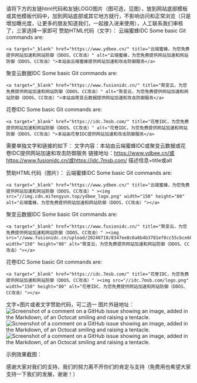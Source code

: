 请将下方的友链html代码和友链LOGO图片（图可选，见图），放到网站底部模板或其他模板代码中，加到网站底部或其它地方就行，不影响访问和正常浏览（只是增加曝光度，让更多的朋友知道我们，一起接入进来使用），人工联系我们审核了，三家选择一家即可
赞助HTML代码（文字）：
云端蜜蜂IDC
Some basic Git commands are:
```
<a target="_blank" href="https://www.ydbee.cn/" title="云端蜜蜂，为您免费提供网站加速和网站防御（DDOS、CC攻击）" alt="云端蜜蜂，为您免费提供网站加速和网站防御（DDOS、CC攻击）">本站由云端蜜蜂提供网站加速和攻击防御服务</a>
```
聚变云数据IDC
Some basic Git commands are:
```
<a target="_blank" href="https://www.fusionidc.cn/" title="聚变云，为您免费提供网站加速和网站防御（DDOS、CC攻击）" alt="聚变云，为您免费提供网站加速和网站防御（DDOS、CC攻击）">本站由聚变云数据提供网站加速和攻击防御服务</a>
```
花卷IDC
Some basic Git commands are:
```
<a target="_blank" href="https://idc.7msb.com/" title="花卷IDC，为您免费提供网站加速和网站防御（DDOS、CC攻击）" alt="花卷IDC，为您免费提供网站加速和网站防御（DDOS、CC攻击）">本站由花卷IDC提供网站加速和攻击防御服务</a>
```

需要单独文字和链接的如下：
文字内容：本站由云端蜜蜂IDC或聚变云数据或花卷IDC提供网站加速和攻击防御服务
链接地址：https://www.ydbee.cn/或https://www.fusionidc.cn/或https://idc.7msb.com/
描述信息=title或alt


赞助HTML代码（图片）：
云端蜜蜂IDC
Some basic Git commands are:
```
<a target="_blank" href="https://www.ydbee.cn/" title="云端蜜蜂，为您免费提供网站加速和网站防御（DDOS、CC攻击）" ><img src="//img.cdn.mifengyun.top/ydbee_logo.png" width="150" height="80" alt="云端蜜蜂，为您免费提供网站加速和网站防御（DDOS、CC攻击）"></a>
```
聚变云数据IDC
Some basic Git commands are:
```
<a target="_blank" href="https://www.fusionidc.cn/" title="聚变云，为您免费提供网站加速和网站防御（DDOS、CC攻击）" ><img src="//www.fusionidc.cn/upload/20240710/8347ee8c6a6b4b3781ef0cc55cbce68c.png" width="150" height="80" alt="聚变云，为您免费提供网站加速和网站防御（DDOS、CC攻击）"></a>
```
花卷IDC
Some basic Git commands are:
```
<a target="_blank" href="https://idc.7msb.com/" title="花卷IDC，为您免费提供网站加速和网站防御（DDOS、CC攻击）" ><img src="//idc.7msb.com/logo.png" width="150" height="80" alt="花卷IDC，为您免费提供网站加速和网站防御（DDOS、CC攻击）"></a>
```
文字+图片或者文字赞助代码，可二选一 
图片外链地址：
![Screenshot of a comment on a GitHub issue showing an image, added in the Markdown, of an Octocat smiling and raising a tentacle.](//img.cdn.mifengyun.top/ydbee_logo.png)
![Screenshot of a comment on a GitHub issue showing an image, added in the Markdown, of an Octocat smiling and raising a tentacle.](//www.fusionidc.cn/upload/20240710/8347ee8c6a6b4b3781ef0cc55cbce68c.png)
![Screenshot of a comment on a GitHub issue showing an image, added in the Markdown, of an Octocat smiling and raising a tentacle.](//idc.7msb.com/logo.png)

示例效果截图：

感谢大家对我们的支持，我们的努力离不开你们的肯定与支持（免费用也希望大家支持一下我们的发展，谢谢！）
